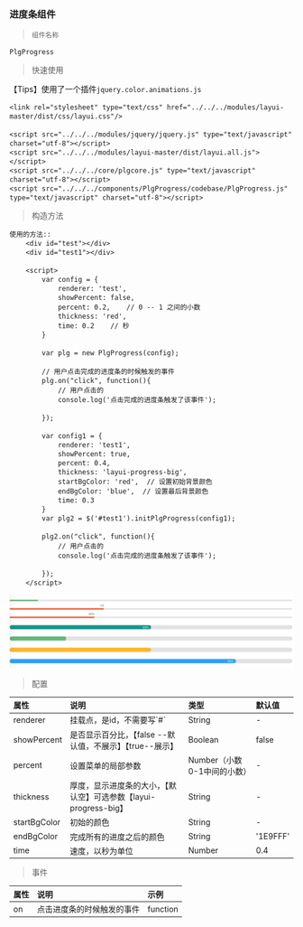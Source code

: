 ### 进度条组件

> ```
> 组件名称
> ```

```
PlgProgress
```

> 快速使用

【Tips】使用了一个插件`jquery.color.animations.js`

```
<link rel="stylesheet" type="text/css" href="../../../modules/layui-master/dist/css/layui.css"/>

<script src="../../../modules/jquery/jquery.js" type="text/javascript" charset="utf-8"></script>
<script src="../../../modules/layui-master/dist/layui.all.js"></script>
<script src="../../../core/plgcore.js" type="text/javascript" charset="utf-8"></script>
<script src="../../../components/PlgProgress/codebase/PlgProgress.js" type="text/javascript" charset="utf-8"></script>
```

> 构造方法

```
使用的方法::
    <div id="test"></div>
    <div id="test1"></div>

    <script>
        var config = {
            renderer: 'test',
            showPercent: false,
            percent: 0.2,    // 0 -- 1 之间的小数
            thickness: 'red',
            time: 0.2    // 秒
        }

        var plg = new PlgProgress(config);

        // 用户点击完成的进度条的时候触发的事件
        plg.on("click", function(){
            // 用户点击的
            console.log('点击完成的进度条触发了该事件');

        });

        var config1 = {
            renderer: 'test1',
            showPercent: true,
            percent: 0.4,
            thickness: 'layui-progress-big',
            startBgColor: 'red',  // 设置初始背景颜色
            endBgColor: 'blue',  // 设置最后背景颜色
            time: 0.3 
        }
        var plg2 = $('#test1').initPlgProgress(config1);

        plg2.on("click", function(){
            // 用户点击的
            console.log('点击完成的进度条触发了该事件');

        });
    </script>
```

![](/assets/progress.jpg)

> 配置

| 属性 | 说明 | 类型 | 默认值 |
| :--- | :--- | :--- | :--- |
| renderer | 挂载点，是id，不需要写\`\#\` | String | - |
| showPercent | 是否显示百分比，【false --默认值，不展示】【true--展示】 | Boolean | false |
| percent | 设置菜单的局部参数 | Number（小数0-1中间的小数） | - |
| thickness | 厚度，显示进度条的大小，【默认空】可选参数【layui-progress-big】 | String | - |
| startBgColor | 初始的颜色 | String | - |
| endBgColor | 完成所有的进度之后的颜色 | String | '1E9FFF' |
| time | 速度，以秒为单位 | Number | 0.4 |

> 事件

| 属性 | 说明 | 示例 |
| :--- | :--- | :--- |
| on | 点击进度条的时候触发的事件 | function |



